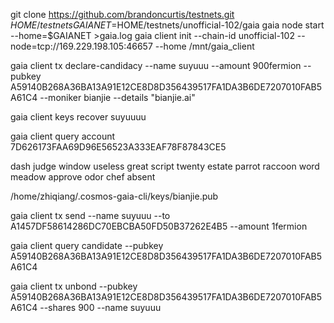 git clone https://github.com/brandoncurtis/testnets.git $HOME/testnets
GAIANET=$HOME/testnets/unofficial-102/gaia
gaia node start --home=$GAIANET >gaia.log
gaia client init --chain-id unofficial-102 --node=tcp://169.229.198.105:46657 --home /mnt/gaia_client

gaia client tx declare-candidacy --name suyuuu --amount 900fermion --pubkey A59140B268A36BA13A91E12CE8D8D356439517FA1DA3B6DE7207010FAB5A61C4 --moniker bianjie --details "bianjie.ai"


gaia client keys recover suyuuuu

gaia client query account 7D626173FAA69D96E56523A333EAF78F87843CE5

dash judge window useless great script twenty estate parrot raccoon word meadow approve odor chef absent


/home/zhiqiang/.cosmos-gaia-cli/keys/bianjie.pub


gaia client tx send --name suyuuu --to A1457DF58614286DC70EBCBA50FD50B37262E4B5 --amount 1fermion

gaia client query candidate --pubkey A59140B268A36BA13A91E12CE8D8D356439517FA1DA3B6DE7207010FAB5A61C4

gaia client tx unbond --pubkey A59140B268A36BA13A91E12CE8D8D356439517FA1DA3B6DE7207010FAB5A61C4 --shares 900 --name suyuuu